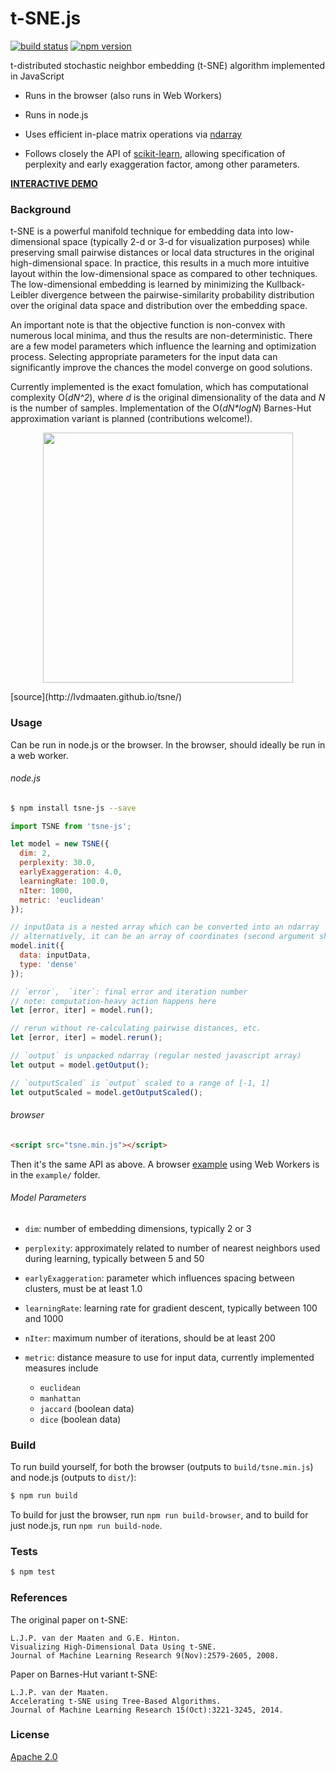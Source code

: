 # t-SNE.js

[![build status](https://img.shields.io/travis/scienceai/tsne-js/master.svg?style=flat-square)](https://travis-ci.org/scienceai/tsne-js)
[![npm version](https://img.shields.io/npm/v/tsne-js.svg?style=flat-square)](https://www.npmjs.com/package/tsne-js)

t-distributed stochastic neighbor embedding (t-SNE) algorithm implemented in JavaScript

+ Runs in the browser (also runs in Web Workers)

+ Runs in node.js

+ Uses efficient in-place matrix operations via [ndarray](https://github.com/scijs/ndarray)

+ Follows closely the API of [scikit-learn](http://scikit-learn.org/stable/modules/generated/sklearn.manifold.TSNE.html), allowing specification of perplexity and early exaggeration factor, among other parameters.

**[INTERACTIVE DEMO](https://scienceai.github.io/tsne-js)**

### Background

t-SNE is a powerful manifold technique for embedding data into low-dimensional space (typically 2-d or 3-d for visualization purposes) while preserving small pairwise distances or local data structures in the original high-dimensional space. In practice, this results in a much more intuitive layout within the low-dimensional space as compared to other techniques. The low-dimensional embedding is learned by minimizing the Kullback-Leibler divergence between the pairwise-similarity probability distribution over the original data space and distribution over the embedding space.

An important note is that the objective function is non-convex with numerous local minima, and thus the results are non-deterministic. There are a few model parameters which influence the learning and optimization process. Selecting appropriate parameters for the input data can significantly improve the chances the model converge on good solutions.

Currently implemented is the exact fomulation, which has computational complexity O(_dN^2_), where _d_ is the original dimensionality of the data and _N_ is the number of samples. Implementation of the O(_dN*logN_) Barnes-Hut approximation variant is planned (contributions welcome!).

<p align="center">
  <img src="http://lvdmaaten.github.io/tsne/examples/caltech101_tsne.jpg" width="400" />
</p>
[source](http://lvdmaaten.github.io/tsne/)

### Usage

Can be run in node.js or the browser. In the browser, should ideally be run in a web worker.

###### node.js

```sh
$ npm install tsne-js --save
```

```js
import TSNE from 'tsne-js';

let model = new TSNE({
  dim: 2,
  perplexity: 30.0,
  earlyExaggeration: 4.0,
  learningRate: 100.0,
  nIter: 1000,
  metric: 'euclidean'
});

// inputData is a nested array which can be converted into an ndarray
// alternatively, it can be an array of coordinates (second argument should be specified as 'sparse')
model.init({
  data: inputData,
  type: 'dense'
});

// `error`,  `iter`: final error and iteration number
// note: computation-heavy action happens here
let [error, iter] = model.run();

// rerun without re-calculating pairwise distances, etc.
let [error, iter] = model.rerun();

// `output` is unpacked ndarray (regular nested javascript array)
let output = model.getOutput();

// `outputScaled` is `output` scaled to a range of [-1, 1]
let outputScaled = model.getOutputScaled();
```

###### browser

```html
<script src="tsne.min.js"></script>
```

Then it's the same API as above. A browser [example](https://scienceai.github.io/tsne-js) using Web Workers is in the `example/` folder.

###### Model Parameters

+ `dim`: number of embedding dimensions, typically 2 or 3

+ `perplexity`: approximately related to number of nearest neighbors used during learning, typically between 5 and 50

+ `earlyExaggeration`: parameter which influences spacing between clusters, must be at least 1.0

+ `learningRate`: learning rate for gradient descent, typically between 100 and 1000

+ `nIter`: maximum number of iterations, should be at least 200


+ `metric`: distance measure to use for input data, currently implemented measures include
  + `euclidean`
  + `manhattan`
  + `jaccard` (boolean data)
  + `dice` (boolean data)

### Build

To run build yourself, for both the browser (outputs to `build/tsne.min.js`) and node.js (outputs to `dist/`):

```sh
$ npm run build
```

To build for just the browser, run `npm run build-browser`, and to build for just node.js, run `npm run build-node`.

### Tests

```sh
$ npm test
```

### References

The original paper on t-SNE:

```
L.J.P. van der Maaten and G.E. Hinton.
Visualizing High-Dimensional Data Using t-SNE.
Journal of Machine Learning Research 9(Nov):2579-2605, 2008.
```

Paper on Barnes-Hut variant t-SNE:

```
L.J.P. van der Maaten.
Accelerating t-SNE using Tree-Based Algorithms.
Journal of Machine Learning Research 15(Oct):3221-3245, 2014.
```

### License

[Apache 2.0](https://github.com/scienceai/tsne-js/blob/master/LICENSE)

